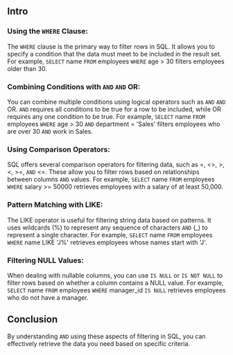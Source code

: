 ## Intro

### Using the `WHERE` Clause:

The `WHERE` clause is the primary way to filter rows in SQL. It allows you to specify a condition that the data must meet to be included in the result set. For example, `SELECT` name `FROM` employees `WHERE` age > 30 filters employees older than 30.

### Combining Conditions with `AND` `AND` OR:

You can combine multiple conditions using logical operators such as `AND` `AND` OR. `AND` requires all conditions to be true for a row to be included, while OR requires any one condition to be true. For example, `SELECT` name `FROM` employees `WHERE` age > 30 `AND` department = 'Sales' filters employees who are over 30 `AND` work in Sales.

### Using Comparison Operators:

SQL offers several comparison operators for filtering data, such as =, <>, >, <, >=, `AND` <=. These allow you to filter rows based on relationships between columns `AND` values. For example, `SELECT` name `FROM` employees `WHERE` salary >= 50000 retrieves employees with a salary of at least 50,000.

### Pattern Matching with LIKE:

The LIKE operator is useful for filtering string data based on patterns. It uses wildcards (%) to represent any sequence of characters `AND` (\_) to represent a single character. For example, `SELECT` name `FROM` employees `WHERE` name LIKE 'J%' retrieves employees whose names start with 'J'.

### Filtering NULL Values:

When dealing with nullable columns, you can use `IS NULL` or `IS NOT NULL` to filter rows based on whether a column contains a NULL value. For example, `SELECT` name `FROM` employees `WHERE` manager_id `IS NULL` retrieves employees who do not have a manager.

## Conclusion

By understanding `AND` using these aspects of filtering in SQL, you can effectively retrieve the data you need based on specific criteria.
